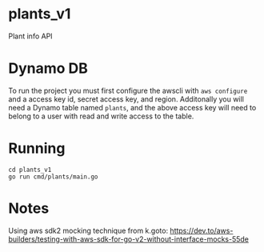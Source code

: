 # plants_v1
Plant info API

# Dynamo DB
To run the project you must first configure the awscli with `aws configure` and a access key id, secret access key, and region. Additonally you will need a Dynamo table named `plants`, and the above access key will need to belong to a user with read and write access to the table.

# Running 
```
cd plants_v1
go run cmd/plants/main.go
```

# Notes
Using aws sdk2 mocking technique from k.goto: https://dev.to/aws-builders/testing-with-aws-sdk-for-go-v2-without-interface-mocks-55de